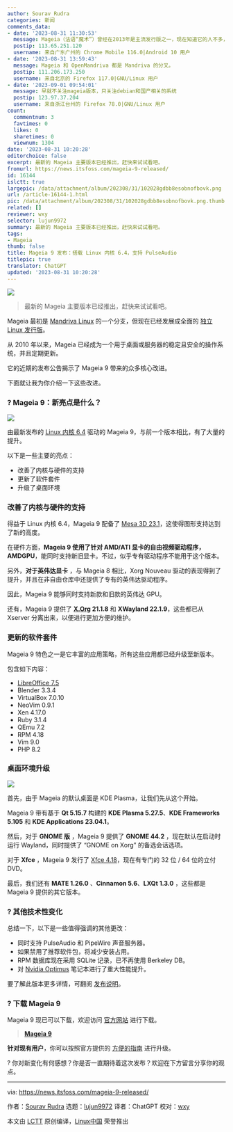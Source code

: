 ```yaml
---
author: Sourav Rudra
categories: 新闻
comments_data:
- date: '2023-08-31 11:30:53'
  message: Mageia（法语“魔术”）曾经在2013年是主流发行版之一，现在知道它的人不多，还有一个类似的发行版是OpenMandriva。
  postip: 113.65.251.120
  username: 来自广东广州的 Chrome Mobile 116.0|Android 10 用户
- date: '2023-08-31 13:59:43'
  message: Mageia 和 OpenMandriva 都是 Mandriva 的分叉。
  postip: 111.206.173.250
  username: 来自北京的 Firefox 117.0|GNU/Linux 用户
- date: '2023-09-01 09:54:01'
  message: 早就不关注mageia版本，只关注debian和国产相关的系统
  postip: 123.97.37.204
  username: 来自浙江台州的 Firefox 78.0|GNU/Linux 用户
count:
  commentnum: 3
  favtimes: 0
  likes: 0
  sharetimes: 0
  viewnum: 1304
date: '2023-08-31 10:20:28'
editorchoice: false
excerpt: 最新的 Mageia 主要版本已经推出，赶快来试试看吧。
fromurl: https://news.itsfoss.com/mageia-9-released/
id: 16144
islctt: true
largepic: /data/attachment/album/202308/31/102028gdbb8esobnofbovk.png
url: /article-16144-1.html
pic: /data/attachment/album/202308/31/102028gdbb8esobnofbovk.png.thumb.jpg
related: []
reviewer: wxy
selector: lujun9972
summary: 最新的 Mageia 主要版本已经推出，赶快来试试看吧。
tags:
- Mageia
thumb: false
title: Mageia 9 发布：搭载 Linux 内核 6.4，支持 PulseAudio
titlepic: true
translator: ChatGPT
updated: '2023-08-31 10:20:28'
---
```


![](/data/attachment/album/202308/31/102028gdbb8esobnofbovk.png)



> 
> 最新的 Mageia 主要版本已经推出，赶快来试试看吧。
> 
> 
> 


Mageia 最初是 [Mandriva Linux](https://en.wikipedia.org/wiki/Mandriva_Linux) 的一个分支，但现在已经发展成全面的 [独立 Linux 发行版](https://itsfoss.com/independent-linux-distros/)。


从 2010 年以来，Mageia 已经成为一个用于桌面或服务器的稳定且安全的操作系统，并且定期更新。


它的近期的发布公告揭示了 Mageia 9 带来的众多核心改进。


下面就让我为你介绍一下这些改进。


### ? Mageia 9：新亮点是什么？


![](/data/attachment/album/202308/31/102029le5wn9f5e1ztgzes.png)


由最新发布的 [Linux 内核 6.4](https://news.itsfoss.com/linux-kernel-6-4/) 驱动的 Mageia 9，与前一个版本相比，有了大量的提升。


以下是一些主要的亮点：


* 改善了内核与硬件的支持
* 更新了软件套件
* 升级了桌面环境


### 改善了内核与硬件的支持


得益于 Linux 内核 6.4，Mageia 9 配备了 [Mesa 3D 23.1](https://docs.mesa3d.org/relnotes/23.1.0.html)，这使得图形支持达到了新的高度。


在硬件方面，**Mageia 9 使用了针对 AMD/ATI 显卡的自由视频驱动程序，AMDGPU**，能同时支持新旧显卡。不过，似乎专有驱动程序不能用于这个版本。


另外，**对于英伟达显卡** ，与 Mageia 8 相比，Xorg Nouveau 驱动的表现得到了提升，并且在非自由仓库中还提供了专有的英伟达驱动程序。


因此，Mageia 9 能够同时支持新款和旧款的英伟达 GPU。


还有，Mageia 9 提供了 **[X.Org](http://X.Org) 21.1.8** 和 **XWayland 22.1.9**，这些都已从 Xserver 分离出来，以便进行更加方便的维护。


### 更新的软件套件


Mageia 9 特色之一是它丰富的应用策略，所有这些应用都已经升级至新版本。


包含如下内容：


* [LibreOffice 7.5](https://news.itsfoss.com/libreoffice-7-5-release/)
* Blender 3.3.4
* VirtualBox 7.0.10
* NeoVim 0.9.1
* Xen 4.17.0
* Ruby 3.1.4
* QEmu 7.2
* RPM 4.18
* Vim 9.0
* PHP 8.2


### 桌面环境升级


![](/data/attachment/album/202308/31/102030gnonfv774azs7abf.png)


首先，由于 Mageia 的默认桌面是 KDE Plasma，让我们先从这个开始。


Mageia 9 带有基于 **Qt 5.15.7** 构建的 **KDE Plasma 5.27.5**、**KDE Frameworks 5.105** 和 **KDE Applications 23.04.1**。


然后，对于 **GNOME 版** ，Mageia 9 提供了 **GNOME 44.2** ，现在默认在启动时运行 Wayland，同时提供了 “GNOME on Xorg” 的备选会话选项。


对于 **Xfce** ，Mageia 9 发行了 [Xfce 4.18](https://news.itsfoss.com/xfce-4-18-release/)，现在有专门的 32 位 / 64 位的立付 DVD。


最后，我们还有 **MATE 1.26.0** 、**Cinnamon 5.6**、**LXQt 1.3.0** ，这些都是 Mageia 9 提供的其它版本。


### ?️ 其他技术性变化


总结一下，以下是一些值得强调的其他更改：


* 同时支持 PulseAudio 和 PipeWire 声音服务器。
* 如果禁用了推荐软件包，将减少安装占用。
* RPM 数据库现在采用 SQLite 记录，已不再使用 Berkeley DB。
* 对 [Nvidia Optimus](https://en.wikipedia.org/wiki/Nvidia_Optimus) 笔记本进行了重大性能提升。


要了解此版本更多详情，可翻阅 [发布说明](https://wiki.mageia.org/en/Mageia_9_Release_Notes)。


### ? 下载 Mageia 9


Mageia 9 现已可以下载，欢迎访问 [官方网站](https://www.mageia.org/en/downloads/) 进行下载。



> 
> **[Mageia 9](https://www.mageia.org/en/downloads/)**
> 
> 
> 


**针对现有用户**，你可以按照官方提供的 [方便的指南](https://wiki.mageia.org/en/How_to_choose_the_right_Mageia_upgrade_method) 进行升级。


? 你对新变化有何感想？你是否一直期待着这次发布？欢迎在下方留言分享你的观点。




---


via: <https://news.itsfoss.com/mageia-9-released/>


作者：[Sourav Rudra](https://news.itsfoss.com/author/sourav/) 选题：[lujun9972](https://github.com/lujun9972) 译者：ChatGPT 校对：[wxy](https://github.com/wxy)


本文由 [LCTT](https://github.com/LCTT/TranslateProject) 原创编译，[Linux中国](https://linux.cn/) 荣誉推出